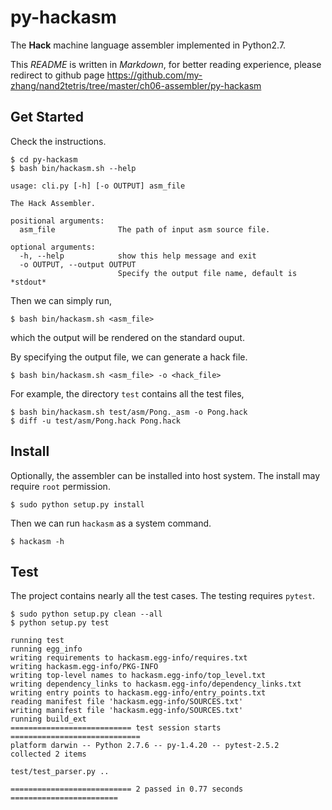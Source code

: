 
py-hackasm
==========

The **Hack** machine language assembler implemented in Python2.7. 

This *README* is written in _Markdown_, for better reading experience, please redirect to github page https://github.com/my-zhang/nand2tetris/tree/master/ch06-assembler/py-hackasm

## Get Started 

Check the instructions. 

```
$ cd py-hackasm 
$ bash bin/hackasm.sh --help 

usage: cli.py [-h] [-o OUTPUT] asm_file

The Hack Assembler.

positional arguments:
  asm_file              The path of input asm source file.

optional arguments:
  -h, --help            show this help message and exit
  -o OUTPUT, --output OUTPUT
                        Specify the output file name, default is *stdout*
``` 

Then we can simply run, 

```
$ bash bin/hackasm.sh <asm_file> 
``` 

which the output will be rendered on the standard ouput. 

By specifying the output file, we can generate a hack file. 

```
$ bash bin/hackasm.sh <asm_file> -o <hack_file> 
```

For example, the directory `test` contains all the test files, 

```
$ bash bin/hackasm.sh test/asm/Pong._asm -o Pong.hack
$ diff -u test/asm/Pong.hack Pong.hack 
```

## Install 

Optionally, the assembler can be installed into host system. The install may require `root` permission. 

```
$ sudo python setup.py install
```

Then we can run `hackasm` as a system command. 

```
$ hackasm -h 
``` 

## Test 

The project contains nearly all the test cases. The testing requires `pytest`. 

```
$ sudo python setup.py clean --all 
$ python setup.py test

running test
running egg_info
writing requirements to hackasm.egg-info/requires.txt
writing hackasm.egg-info/PKG-INFO
writing top-level names to hackasm.egg-info/top_level.txt
writing dependency_links to hackasm.egg-info/dependency_links.txt
writing entry points to hackasm.egg-info/entry_points.txt
reading manifest file 'hackasm.egg-info/SOURCES.txt'
writing manifest file 'hackasm.egg-info/SOURCES.txt'
running build_ext
=========================== test session starts =============================
platform darwin -- Python 2.7.6 -- py-1.4.20 -- pytest-2.5.2
collected 2 items 

test/test_parser.py ..

=========================== 2 passed in 0.77 seconds ========================
```

